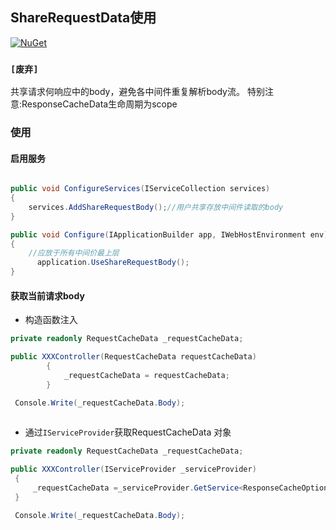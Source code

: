 
## ShareRequestData使用

 [![NuGet](https://img.shields.io/nuget/v/NetPro.ShareRequestData.svg)](https://nuget.org/packages/NetPro.ShareRequestBody)

### `[废弃]`

共享请求何响应中的body，避免各中间件重复解析body流。
特别注意:ResponseCacheData生命周期为scope

### 使用

#### 启用服务

```csharp

public void ConfigureServices(IServiceCollection services)
{
    services.AddShareRequestBody();//用户共享存放中间件读取的body
}

public void Configure(IApplicationBuilder app, IWebHostEnvironment env)
{
    //应放于所有中间价最上层
      application.UseShareRequestBody();
}
```

#### 获取当前请求body

- 构造函数注入

``` csharp
private readonly RequestCacheData _requestCacheData;

public XXXController(RequestCacheData requestCacheData)
        {
            _requestCacheData = requestCacheData;
        }

 Console.Write(_requestCacheData.Body);
 
```

- 通过`IServiceProvider`获取RequestCacheData 对象

``` csharp
private readonly RequestCacheData _requestCacheData;

public XXXController(IServiceProvider _serviceProvider)
 {
     _requestCacheData =_serviceProvider.GetService<ResponseCacheOption>()
 }

 Console.Write(_requestCacheData.Body);
 
```